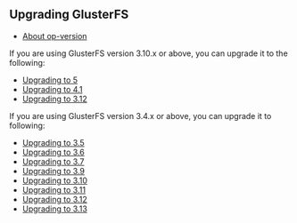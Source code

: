Upgrading GlusterFS
-------------------
-   [About op-version](./op-version.md)

If you are using GlusterFS version 3.10.x or above, you can upgrade it to the following:

-   [Upgrading to 5](./upgrade-to-5.md)
-   [Upgrading to 4.1](./upgrade-to-4.1.md)
-   [Upgrading to 3.12](./upgrade-to-3.12.md)


If you are using GlusterFS version 3.4.x or above, you can upgrade it to following:

-   [Upgrading to 3.5](./upgrade-to-3.5.md)
-   [Upgrading to 3.6](./upgrade-to-3.6.md)
-   [Upgrading to 3.7](./upgrade-to-3.7.md)
-   [Upgrading to 3.9](./upgrade-to-3.9.md)
-   [Upgrading to 3.10](./upgrade-to-3.10.md)
-   [Upgrading to 3.11](./upgrade-to-3.11.md)
-   [Upgrading to 3.12](./upgrade-to-3.12.md)
-   [Upgrading to 3.13](./upgrade-to-3.13.md)

